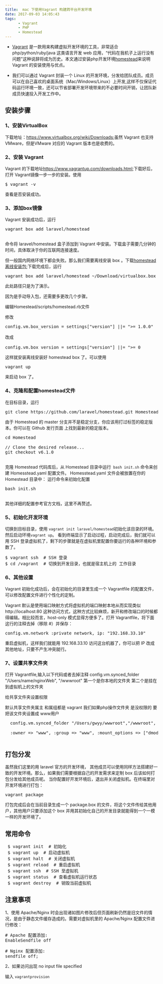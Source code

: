 ```yaml
---
title:  mac 下使用Vagrant 构建跨平台开发环境
date: 2017-09-03 14:05:43
tags:
      - Vagrant
      - PHP
      - Homestead
---
```

+   [Vagrant](vagrant.com) 是一款用来构建虚拟开发环境的工具，非常适合 php/python/ruby/java 这类语言开发 web 应用，“代码在我机子上运行没有问题”这种说辞将成为历史。本文通过安装php开发环境[homestead](https://d.laravel-china.org/docs/5.5/homestead#configuring-homestead)来说明 Vagrant 的安装使用与优点。
 <!-- more -->

+ 我们可以通过 Vagrant 封装一个 Linux 的开发环境，分发给团队成员。成员可以在自己喜欢的桌面系统（Mac/Windows/Linux）上开发,这样不仅保证代码运行环境一致，还可以节省部署开发环境带来的不必要时间开销，让团队新成员快速投入开发工作中。

 

## 安装步骤

### 1、安装VirtualBox
下载地址：<https://www.virtualbox.org/wiki/Downloads>;虽然 Vagrant 也支持 VMware，但是VMware 对应的 Vagrant 版本也是收费的。

### 2、安装 Vagrant 
Vagrant 的下载地址<https://www.vagrantup.com/downloads.html>;下载好后，打开 Vagrant镜像一步一步的安装。使用

<pre>
$ vagrant -v
</pre>

查看是否安装成功。

### 3、添加box镜像
Vagrant 安装成功后，运行

<pre>
vagrant box add laravel/homestead

</pre>

命令将 laravel/homestead 盒子添加到 Vagrant 中安装。下载盒子需要几分钟的时间，具体取决于你的互联网连接速度。

但一般国内网络环境下都会失败。那么我们需要离线安装 box 。下载[homestead 离线安装包]( https://vagrantcloud.com/laravel/boxes/homestead/versions/3.0.0/providers/virtualbox.box);下载完成后，运行

<pre>
vagrant box add laravel/homestead ~/Download/virtualbox.box
</pre>

此处路径只是为了演示。

因为是手动导入包，还需要多更改几个步骤。

编辑Homestead/scripts/homestead.rb文件

修改

<pre>
config.vm.box_version = settings["version"] ||= ">= 1.0.0"

改成

config.vm.box_version = settings["version"] ||= ">= 0
</pre>
这样就安装离线安装好 homestead box 了。可以使用

<pre>
vagrant up
</pre>
来启动 box 了。
### 4、克隆和配置homestead文件
在目标目录，运行

<pre>
git clone https://github.com/laravel/homestead.git Homestead
</pre>

由于 Homestead 的 master 分支并不是稳定分支，你应该用打过标签的稳定版本。你可以在 Github 发行页面 上找到最新的稳定版本。

<pre>
cd Homestead

// Clone the desired release...
git checkout v6.1.0

</pre>

克隆 Homestead 代码库后，从 Homestead 目录中运行`` bash init.sh`` 命令来创建 Homesstead.yaml 配置文件。 Homesstead.yaml 文件会被放置在你的 Homestead 目录中：
运行命令来初始化配置

<pre>
bash init.sh

</pre>

其他详细的配置参考官方文档，这里不再赘述。

### 5、初始化开发环境
切换到目标目录，使用 ``vagrant init laravel/homestead``初始化该目录的环境。然后启动环境``vagrant up``。
看到终端显示了启动过程，启动完成后，我们就可以用 SSH 登录虚拟机了，剩下的步骤就是在虚拟机里配置你要运行的各种环境和参数了。

<pre>
$ vagrant ssh  # SSH 登录
$ cd /vagrant  # 切换到开发目录，也就是宿主机上的 工作目录
</pre>

### 6、其他设置
Vagrant 初始化成功后，会在初始化的目录里生成一个 Vagrantfile 的配置文件，可以修改配置文件进行个性化的定制。

Vagrant 默认是使用端口映射方式将虚拟机的端口映射本地从而实现类似 http://localhost:80 这种访问方式，这种方式比较麻烦，新开和修改端口的时候都得编辑。相比较而言，host-only 模式显得方便多了。打开 Vagrantfile，将下面这行的注释去掉（移除 #）并保存：

<pre>
config.vm.network :private_network, ip: "192.168.33.10"
</pre>

重启虚拟机，这样我们就能用 192.168.33.10 访问这台机器了，你可以把 IP 改成其他地址，只要不产生冲突就行。

### 7、设置共享文件夹
打开 Vagrantfile,输入以下代码或者去掉注释
config.vm.synced_folder "/Users/name/nginxWeb", "/wwwroot"
第一个是你本地的文件夹 第二个是挂在到虚拟机上的文件夹

给共享文件夹设置权限

默认共享文件夹属主 和属组都是 vagrant 我们如果php操作文件夹 是没权限的  要把该文件夹设置成 www用户

<pre>
  config.vm.synced_folder "/Users/gwyy/wwwroot","/wwwroot", create:true, 

  :owner => "www", :group => "www", :mount_options => ["dmode=775","fmode=664"]

</pre>

## 打包分发
虽然我们这里的用 laravel 官方的开发环境， 其他成员可以使用同样方法搭建好一致的开发环境。那么，如果我们需要根据自己的开发需求来定制 box 后该如何打包分发给其他成员呢。
当你配置好开发环境后，退出并关闭虚拟机。在终端里对开发环境进行打包：

<pre>
vagrant package
</pre>

打包完成后会在当前目录生成一个 package.box 的文件，将这个文件传给其他用户，其他用户只要添加这个 box 并用其初始化自己的开发目录就能得到一个一模一样的开发环境了。

## 常用命令

<pre>
 $ vagrant init  # 初始化
 $ vagrant up  # 启动虚拟机
 $ vagrant halt  # 关闭虚拟机
 $ vagrant reload  # 重启虚拟机
 $ vagrant ssh  # SSH 至虚拟机
 $ vagrant status  # 查看虚拟机运行状态
 $ vagrant destroy  # 销毁当前虚拟机
</pre>

## 注意事项
1、使用 Apache/Nginx 时会出现诸如图片修改后但页面刷新仍然是旧文件的情况，是由于静态文件缓存造成的。需要对虚拟机里的 Apache/Nginx 配置文件进行修改：

<pre>
# Apache 配置添加:
EnableSendfile off

# Nginx 配置添加:
sendfile off;
</pre>

2、如果访问出现    no input file specified

输入 ``vagrantprovision``



